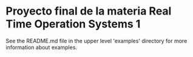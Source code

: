 # Proyecto final de la materia Real Time Operation Systems 1

See the README.md file in the upper level 'examples' directory for more information about examples.

